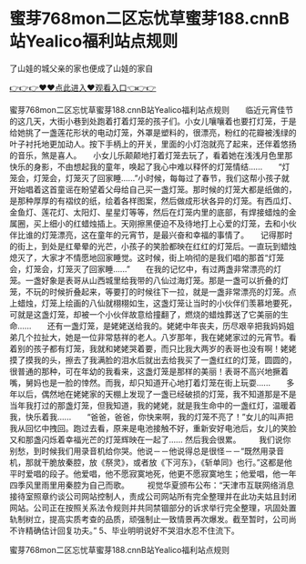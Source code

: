 # 蜜芽768mon二区忘忧草蜜芽188.cnnB站Yealico福利站点规则
了山娃的城父亲的家也便成了山娃的家自

<a href="https://github.com/qdmang/dhap/issues/1">👉👉👉♥♥点此进入♥观看入口👈👉👉</a>

蜜芽768mon二区忘忧草蜜芽188.cnnB站Yealico福利站点规则　　临近元宵佳节的这几天，大街小巷到处跑着打着灯笼的孩子们。小女儿嚷嚷着也要打灯笼，于是给她挑了一盏莲花形状的电动灯笼，外罩是塑料的，很漂亮，粉红的花瓣被浅绿的叶子衬托地更加动人。按下手柄上的开关，里面的小灯泡就亮了起来，还伴着悠扬的音乐，煞是喜人。　　小女儿乐颠颠地打着灯笼去玩了，看着她在浅浅月色里那快乐的身影，不由想起我的童年，唤起了我心中难以释怀的灯笼情结......　　“灯笼会，灯笼会，灯笼灭了回家睡......”小时候，每每过了春节，我们这帮小孩子就开始唱着这首童谣在盼望着父母给自己买一盏灯笼。那时候的灯笼大都是纸做的，是那种厚厚的有褶纹的纸，绘着各样图案，然后做成形状各异的灯笼。有西瓜灯、金鱼灯、莲花灯、太阳灯、星星灯等等，然后在灯笼内里的底部，有焊接蜡烛的金属圈，买上细小的红蜡烛插上。天刚擦黑便迫不及待地打上心爱的灯笼，去和小伙伴比谁的灯笼漂亮，这在童年的元宵节，是最兴奋和幸福的事情了。　　记得那时的街上，到处是红晕晕的光芒，小孩子的笑脸都映在红红的灯笼后。一直玩到蜡烛熄灭了，大家才不情愿地回家睡觉。这时候，街上响彻的是我们唱的那首“灯笼会，灯笼会，灯笼灭了回家睡......”　　在我的记忆中，有过两盏非常漂亮的灯笼。一盏好象是表哥从山西城里给我带的八仙过海灯笼。那是一盏可以折叠的灯笼，不玩的时候折叠起来，等要打的时候往下一拉，就是一盏非常漂亮的灯笼。点上蜡烛，灯笼上绘画的八仙就栩栩如生，这盏灯笼让当时的小伙伴们羡慕地要死，可就是这盏灯笼，却被一个小伙伴故意给撞翻了，燃烧的蜡烛葬送了它美丽的生命......　　还有一盏灯笼，是姥姥送给我的。姥姥中年丧夫，历尽艰辛把我妈妈姐弟几个拉扯大，她是一位非常慈祥的老人。八岁那年，我在姥姥家过的元宵节。看着别的孩子都有灯笼，我就和姥姥哭着要，而只比我大两岁的表哥也没有啊！姥姥摸了摸我的头，擦去了我满脸的泪水后就出去给我买了一盏红红的灯笼，圆圆的，很普通的那种，可在年幼的我看来，这盏灯笼是那样的美丽！表哥不高兴地撅着嘴，舅妈也是一脸的悻然。而我，却只知道开心地打着灯笼在街上玩耍......　　多年以后，偶然地在姥姥家的天棚上发现了一盏已经破损的灯笼，我不知道那是不是当年我打过的那盏灯笼，但我知道，我的姥姥，就是我生命中的一盏红灯，温暖着我，快乐着我......　　“爸爸，爸爸，你快来啊，我的灯笼不亮了！”女儿的叫声把我从回忆中拽回。跑过去看，原来是电池接触不好，重新安好电池后，女儿的笑脸又和那盏闪烁着幸福光芒的灯笼辉映在一起了......
然后我会很累。
　　我们说你别愁，到时候我们用录音机给你哭。他说－－他说得总是很怪－－“既然用录音机，那就干脆放秦腔，放《祭灵》，或者放《下河东》，《斩单同》也行。”这都是他平时爱唱的段子。他爱唱，他不愿寂寞地死，他更不愿寂寞地生；他爱唱，他一年四季风里雨里用秦腔为自己而歌。
　　视觉华夏颁布公布：“天津市互联网络消息接待室照章约谈公司网站控制人，责成公司网站所有完全整理并在此功夫姑且封闭网站。公司正在按照关系法令规则并共同禁锢部分的诉求举行完全整理，巩固处置轨制树立，提高实质考查的品质，顽强制止一致情景再次爆发。截至暂时，公司尚不许精确估计回复功夫。”
	5、毕业明明说好不哭泪水忍不住流下。

蜜芽768mon二区忘忧草蜜芽188.cnnB站Yealico福利站点规则
